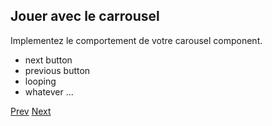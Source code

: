 ## Jouer avec le carrousel

Implementez le comportement de votre carousel component.

- next button
- previous button
- looping
- whatever ...
 
[Prev](html_import.md) [Next](communication.md)
